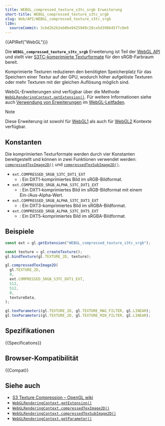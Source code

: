 ```yaml
---
title: WEBGL_compressed_texture_s3tc_srgb Erweiterung
short-title: WEBGL_compressed_texture_s3tc_srgb
slug: Web/API/WEBGL_compressed_texture_s3tc_srgb
l10n:
  sourceCommit: 3cbd2b2b2eb0be9425949c20ca5d398645f7c0e9
---
```


{{APIRef("WebGL")}}

Die **`WEBGL_compressed_texture_s3tc_srgb`** Erweiterung ist Teil der [WebGL API](/de/docs/Web/API/WebGL_API) und stellt vier [S3TC-komprimierte Texturformate](https://en.wikipedia.org/wiki/S3_Texture_Compression) für den sRGB-Farbraum bereit.

Komprimierte Texturen reduzieren den benötigten Speicherplatz für das Speichern einer Textur auf der GPU, wodurch höher aufgelöste Texturen oder mehr Texturen mit der gleichen Auflösung möglich sind.

WebGL-Erweiterungen sind verfügbar über die Methode [`WebGLRenderingContext.getExtension()`](/de/docs/Web/API/WebGLRenderingContext/getExtension). Für weitere Informationen siehe auch [Verwendung von Erweiterungen](/de/docs/Web/API/WebGL_API/Using_Extensions) im [WebGL-Leitfaden](/de/docs/Web/API/WebGL_API/Tutorial).

> [!NOTE]
> Diese Erweiterung ist sowohl für [WebGL1](/de/docs/Web/API/WebGLRenderingContext) als auch für [WebGL2](/de/docs/Web/API/WebGL2RenderingContext) Kontexte verfügbar.

## Konstanten

Die komprimierten Texturformate werden durch vier Konstanten bereitgestellt und können in zwei Funktionen verwendet werden: [`compressedTexImage2D()`](/de/docs/Web/API/WebGLRenderingContext/compressedTexImage2D) und [`compressedTexSubImage2D()`](/de/docs/Web/API/WebGLRenderingContext/compressedTexSubImage2D).

- `ext.COMPRESSED_SRGB_S3TC_DXT1_EXT`
  - : Ein DXT1-komprimiertes Bild im sRGB-Bildformat.
- `ext.COMPRESSED_SRGB_ALPHA_S3TC_DXT1_EXT`
  - : Ein DXT1-komprimiertes Bild im sRGB-Bildformat mit einem Ein-/Aus-Alpha-Wert.
- `ext.COMPRESSED_SRGB_ALPHA_S3TC_DXT3_EXT`
  - : Ein DXT3-komprimiertes Bild im sRGBA-Bildformat.
- `ext.COMPRESSED_SRGB_ALPHA_S3TC_DXT5_EXT`
  - : Ein DXT5-komprimiertes Bild im sRGBA-Bildformat.

## Beispiele

```js
const ext = gl.getExtension("WEBGL_compressed_texture_s3tc_srgb");

const texture = gl.createTexture();
gl.bindTexture(gl.TEXTURE_2D, texture);

gl.compressedTexImage2D(
  gl.TEXTURE_2D,
  0,
  ext.COMPRESSED_SRGB_S3TC_DXT1_EXT,
  512,
  512,
  0,
  textureData,
);

gl.texParameteri(gl.TEXTURE_2D, gl.TEXTURE_MAG_FILTER, gl.LINEAR);
gl.texParameteri(gl.TEXTURE_2D, gl.TEXTURE_MIN_FILTER, gl.LINEAR);
```

## Spezifikationen

{{Specifications}}

## Browser-Kompatibilität

{{Compat}}

## Siehe auch

- [S3 Texture Compression – OpenGL wiki](https://wikis.khronos.org/opengl/S3_Texture_Compression#sRGB_and_S3TC)
- [`WebGLRenderingContext.getExtension()`](/de/docs/Web/API/WebGLRenderingContext/getExtension)
- [`WebGLRenderingContext.compressedTexImage2D()`](/de/docs/Web/API/WebGLRenderingContext/compressedTexImage2D)
- [`WebGLRenderingContext.compressedTexSubImage2D()`](/de/docs/Web/API/WebGLRenderingContext/compressedTexSubImage2D)
- [`WebGLRenderingContext.getParameter()`](/de/docs/Web/API/WebGLRenderingContext/getParameter)
